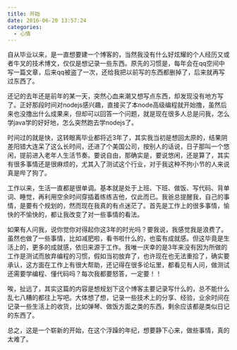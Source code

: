 ```yaml
---
title: 开始
date: 2016-06-20 13:57:24
categories: 
  - 心情
---
```


自从毕业以来，是一直想要建一个博客的，当然我没有什么好炫耀的个人经历又或者牛叉的技术博文，仅仅是想记录一些东西。原先的习惯是，每年会在qq空间中写一篇文章，后来qq被盗了一次，还给我把以前写的东西都删掉了，后来就再写过东西了。

还记的去年还是前年的某一天，突然心血来潮又想写点东西，却发现没有地方写了。正好那段时间对nodejs感兴趣，直接买了本node高级编程就开始撸，虽然后来也没撸出什么成果来，但却可以回答一个问题，就是现在很多人总是问我，怎么学java学的好好地，怎么突然跑去学nodejs了。

<!--more-->

时间过的就是快，这转眼离毕业都将近3年了，其实我当初是想回太原的，结果阴差阳错大连呆了这么长时间，还进了个美国公司，按别人的话说，日子那叫一个悠闲，提前进入老年人生活节奏。要说自由，那确实是，要说悠闲，还是算了，其实有很多事情还是很麻烦的，尤其入了测试这个行业，对于我这种不拘小节的人来说真是哔了狗了。

工作以来，生活一直都是很单调。基本就是处于上班、下班、做饭、写代码、背单词、睡觉，再利用空余时间穿插着练练吉他，仅此而已。我爸总提醒我，自己的事情，是要有个规划的，然而现在我真的有点迷茫了。首先是工作上的很多事情，愉快的不愉快的，都让我改变了对一些事情的看法。

如果有人问我，说你觉你对得起你这3年的时光吗？要我说，我感觉我是浪费了。虽然也做了一些事情，比如减肥啦，看书啦什么的，也蛮有成就感。但这毕竟是生活上的，更多的成就感，依旧来源于工作。我唯一庆幸的是3年来没有因为所做的工作是测试而放弃编程的习惯，假如当初放弃了，也许现在也无法重拾了，确实要承认，这方面在工作上有很大帮助，还记得在很多论坛里，都看见有人问，做测试还需要学编程、懂代码吗？每次我都要怒答，一定要！！

唉，扯远了，其实这篇的内容是想规划下这个博客主要记录写什么的，总不能什么乱七八糟的都往上写吧。大体想了想，记录一些技术上的分享、经验，业余时间在记录一些生活上的收货，比如弹琴、做饭方面之类的东西，剩余应该都是类似日记的东西了。

总之，这是一个崭新的开始，在这个浮躁的年纪，想要静下心来，做些事情，真的太难了。
